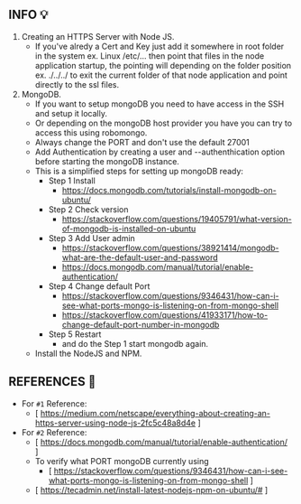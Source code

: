 
## INFO :bulb: ##
1. Creating an HTTPS Server with Node JS.
    - If you've alredy a Cert and Key just add it somewhere in root folder in the system ex. Linux /etc/...
    then point that files in the node application startup, the pointing will depending on the folder position
    ex. ./../../ to exit the current folder of that node application and point directly to the ssl files.
2. MongoDB.
    - If you want to setup mongoDB you need to have access in the SSH and setup it locally.
    - Or depending on the mongoDB host provider you have you can try to access this using robomongo.
    - Always change the PORT and don't use the default 27001 
    - Add Authentication by creating a user and --authenthication option before starting the mongoDB instance.
    - This is a simplified steps for setting up mongoDB ready:
        - Step 1 Install
            - https://docs.mongodb.com/tutorials/install-mongodb-on-ubuntu/
        - Step 2 Check version
            - https://stackoverflow.com/questions/19405791/what-version-of-mongodb-is-installed-on-ubuntu
        - Step 3 Add User admin
            - https://stackoverflow.com/questions/38921414/mongodb-what-are-the-default-user-and-password
            - https://docs.mongodb.com/manual/tutorial/enable-authentication/
        - Step 4 Change default Port
            - https://stackoverflow.com/questions/9346431/how-can-i-see-what-ports-mongo-is-listening-on-from-mongo-shell
            - https://stackoverflow.com/questions/41933171/how-to-change-default-port-number-in-mongodb
        - Step 5 Restart
            - and do the Step 1 start mongodb again.
    - Install the NodeJS and NPM.

## REFERENCES :link: ##
- For ``#1`` Reference:
    - [ https://medium.com/netscape/everything-about-creating-an-https-server-using-node-js-2fc5c48a8d4e ]
- For ``#2`` Reference:
    - [ https://docs.mongodb.com/manual/tutorial/enable-authentication/ ]
    - To verify what PORT mongoDB currently using
        - [ https://stackoverflow.com/questions/9346431/how-can-i-see-what-ports-mongo-is-listening-on-from-mongo-shell ]
    - [ https://tecadmin.net/install-latest-nodejs-npm-on-ubuntu/# ]
